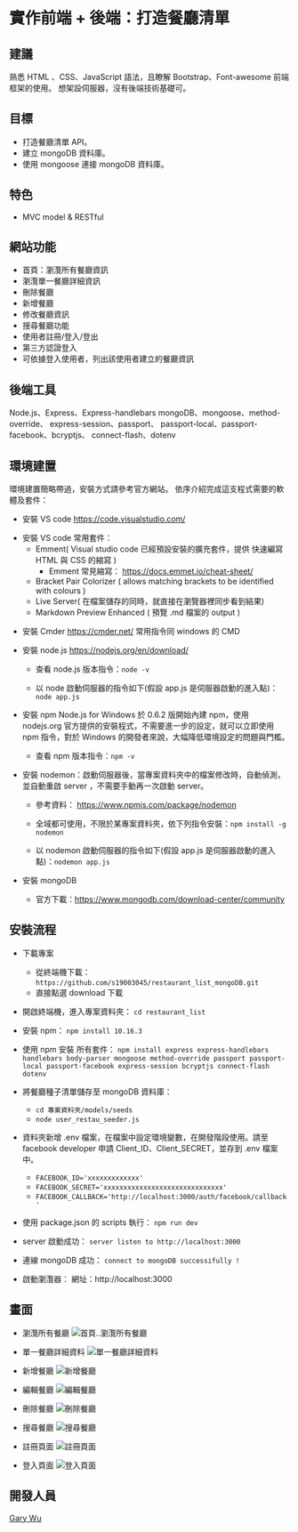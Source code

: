 # 實作前端 + 後端：打造餐廳清單

## 建議

熟悉 HTML 、CSS、JavaScript 語法，且瞭解 Bootstrap、Font-awesome 前端框架的使用。
想架設伺服器，沒有後端技術基礎可。

## 目標

- 打造餐廳清單 API。
- 建立 mongoDB 資料庫。
- 使用 mongoose 連接 mongoDB 資料庫。

## 特色

- MVC model & RESTful

## 網站功能

- 首頁：瀏灠所有餐廳資訊
- 瀏灠單一餐廳詳細資訊
- 刪除餐廳
- 新增餐廳
- 修改餐廳資訊
- 搜尋餐廳功能
- 使用者註冊/登入/登出
- 第三方認證登入
- 可依據登入使用者，列出該使用者建立的餐廳資訊

## 後端工具

Node.js、Express、Express-handlebars
mongoDB、mongoose、method-override、
express-session、passport、
passport-local、passport-facebook、bcryptjs、
connect-flash、dotenv

## 環境建置

環境建置簡略帶過，安裝方式請參考官方網站。
依序介紹完成這支程式需要的軟體及套件：

- 安裝 VS code
  https://code.visualstudio.com/

* 安裝 VS code 常用套件：
  - Emment( Visual studio code 已經預設安裝的擴充套件，提供 快速編寫 HTML 與 CSS 的縮寫 )
    - Emment 常見縮寫： https://docs.emmet.io/cheat-sheet/
  - Bracket Pair Colorizer ( allows matching brackets to be identified with colours )
  - Live Server( 在檔案儲存的同時，就直接在瀏覽器裡同步看到結果)
  - Markdown Preview Enhanced ( 預覽 .md 檔案的 output )

- 安裝 Cmder
  https://cmder.net/
  常用指令同 windows 的 CMD
- 安裝 node.js
  https://nodejs.org/en/download/

  - 查看 node.js 版本指令：`node -v`

  - 以 node 啟動伺服器的指令如下(假設 app.js 是伺服器啟動的進入點)：`node app.js`

- 安裝 npm
  Node.js for Windows 於 0.6.2 版開始內建 npm，使用 nodejs.org 官方提供的安裝程式，不需要進一步的設定，就可以立即使用 npm 指令，對於 Windows 的開發者來說，大幅降低環境設定的問題與門檻。
  - 查看 npm 版本指令：`npm -v`
- 安裝 nodemon：啟動伺服器後，當專案資料夾中的檔案修改時，自動偵測，並自動重啟 server ，不需要手動再一次啟動 server。

  - 參考資料： https://www.npmjs.com/package/nodemon
  - 全域都可使用，不限於某專案資料夾，依下列指令安裝：`npm install -g nodemon`

  - 以 nodemon 啟動伺服器的指令如下(假設 app.js 是伺服器啟動的進入點)：`nodemon app.js`

- 安裝 mongoDB
  - 官方下載：https://www.mongodb.com/download-center/community

## 安裝流程

- 下載專案
  - 從終端機下載：`https://github.com/s19003045/restaurant_list_mongoDB.git`
  - 直接點選 download 下載
- 開啟終端機，進入專案資料夾：
  `cd restaurant_list`
- 安裝 npm：
  `npm install 10.16.3`
- 使用 npm 安裝 所有套件：
  `npm install express express-handlebars handlebars body-parser mongoose method-override passport passport-local passport-facebook express-session bcryptjs connect-flash dotenv`

- 將餐廳種子清單儲存至 mongoDB 資料庫：

  - `cd 專案資料夾/models/seeds`
  - `node user_restau_seeder.js`

- 資料夾新增 .env 檔案，在檔案中設定環境變數，在開發階段使用。請至 facebook developer 申請 Client_ID、Client_SECRET，並存到 .env 檔案中。

  - `FACEBOOK_ID='xxxxxxxxxxxxx'`
  - `FACEBOOK_SECRET='xxxxxxxxxxxxxxxxxxxxxxxxxxxxxx'`
  - `FACEBOOK_CALLBACK='http://localhost:3000/auth/facebook/callback'`

- 使用 package.json 的 scripts 執行：
  `npm run dev`
- server 啟動成功：
  `server listen to http://localhost:3000`
- 連線 mongoDB 成功：
  `connect to mongoDB successifully !`
- 啟動瀏灠器：
  網址：http://localhost:3000

## 畫面

- 瀏灠所有餐廳
  ![首頁..瀏灠所有餐廳](https://github.com/s19003045/restaurant_list_mongoDB/blob/master/images_for_github/review_all.png)

- 單一餐廳詳細資料
  ![單一餐廳詳細資料](https://github.com/s19003045/restaurant_list_mongoDB/blob/master/images_for_github/review_one.png)

- 新增餐廳
  ![新增餐廳](https://github.com/s19003045/restaurant_list_mongoDB/blob/master/images_for_github/add_new_page.png)

- 編輯餐廳
  ![編輯餐廳](https://github.com/s19003045/restaurant_list_mongoDB/blob/master/images_for_github/edit_page.png)

- 刪除餐廳
  ![刪除餐廳](https://github.com/s19003045/restaurant_list_mongoDB/blob/master/images_for_github/delete_alert.png)

- 搜尋餐廳
  ![搜尋餐廳](https://github.com/s19003045/restaurant_list_mongoDB/blob/master/images_for_github/search_function.png)

- 註冊頁面
  ![註冊頁面](https://github.com/s19003045/restaurant_list_mongoDB/blob/master/images_for_github/register_page.png)

- 登入頁面
  ![登入頁面](https://github.com/s19003045/restaurant_list_mongoDB/blob/master/images_for_github/login_page.png)



## 開發人員

[Gary Wu](https://github.com/s19003045)
